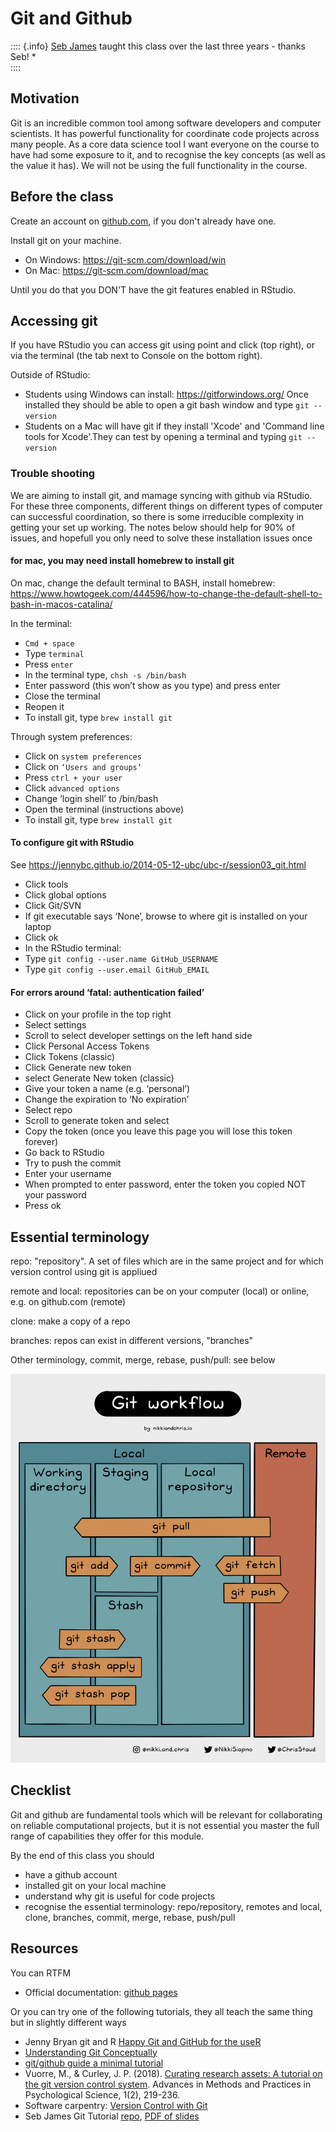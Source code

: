 # Git and Github

:::: {.info}
[Seb James](https://www.sheffield.ac.uk/psychology/people/research/sebastian-james-0) taught this class over the last three years - thanks Seb!
*  
::::


## Motivation

Git is an incredible common tool among software developers and computer scientists. It has powerful functionality for coordinate code projects across many people. As a core data science tool I want everyone on the course to have had some exposure to it, and to recognise the key concepts (as well as the value it has). We will not be using the full functionality in the course.


## Before the class

Create an account on [github.com](https://github.com/), if you don't already have one.

Install git on your machine. 

  * On Windows: https://git-scm.com/download/win
  * On Mac: https://git-scm.com/download/mac
  
Until you do that you DON'T have the git features enabled in RStudio.


## Accessing git 

If you have RStudio you can access git using point and click (top right), or via the terminal (the tab next to Console on the bottom right). 

Outside of RStudio:

 * Students using Windows can install: https://gitforwindows.org/ Once installed they should be able to open a git bash window and type ``git --version``
 * Students on a Mac will have git if they install 'Xcode' and 'Command line tools for Xcode'.They can test by opening a terminal and typing ``git --version``
 

### Trouble shooting

We are aiming to install git, and mamage syncing with github via RStudio. For these three components, different things on different types of computer can successful coordination, so there is some irreducible complexity in getting your set up working. The notes below should help for 90% of issues, and hopefull you only need to solve these installation issues once

#### for mac, you may need install homebrew to install git

On mac, change the default terminal to BASH, install homebrew:
https://www.howtogeek.com/444596/how-to-change-the-default-shell-to-bash-in-macos-catalina/ 

In the terminal:

 * ``Cmd + space``
 * Type ``terminal``
 * Press ``enter``
 * In the terminal type, ``chsh -s /bin/bash``
 * Enter password (this won’t show as you type) and press enter
 * Close the terminal
 * Reopen it
 * To install git, type ``brew install git``

Through system preferences:

 * Click on ``system preferences``
 * Click on ``‘Users and groups’``
 * Press ``ctrl + your user``
 * Click ``advanced options``
 * Change ‘login shell’ to /bin/bash
 * Open the terminal (instructions above)
 * To install git, type ``brew install git``

#### To configure git with RStudio

See https://jennybc.github.io/2014-05-12-ubc/ubc-r/session03_git.html

 * Click tools
 * Click global options
 * Click Git/SVN
 * If git executable says ‘None’, browse to where git is installed on your laptop
 * Click ok
 * In the RStudio terminal:
 * Type ``git config --user.name GitHub_USERNAME``
 * Type ``git config --user.email GitHub_EMAIL``

#### For errors around ‘fatal: authentication failed’

 * Click on your profile in the top right
 * Select settings
 * Scroll to select developer settings on the left hand side
 * Click Personal Access Tokens
 * Click Tokens (classic)
 * Click Generate new token 
 * select Generate New token (classic)
 * Give your token a name (e.g. ‘personal’)
 * Change the expiration to ‘No expiration’
 * Select repo
 * Scroll to generate token and select
 * Copy the token (once you leave this page you will lose this token forever)
 * Go back to RStudio
 * Try to push the commit
 * Enter your username
 * When prompted to enter password, enter the token you copied NOT your password
 * Press ok


## Essential terminology

repo: "repository". A set of files which are in the same project and for which version control using git is appliued

remote and local: repositories can be on your computer (local) or online, e.g. on github.com (remote)

clone: make a copy of a repo

branches: repos can exist in different versions, "branches"

Other terminology, commit, merge, rebase, push/pull: see below

![Nikki Siapno "Git workflow"](images/gitworkflow.jpeg)


## Checklist

Git and github are fundamental tools which will be relevant for collaborating on reliable computational projects, but it is not essential you master the full range of capabilities they offer for this module.

By the end of this class you should

* have a github account
* installed git on your local machine
* understand why git is useful for code projects
* recognise the essential terminology: repo/repository, remotes and local, clone, branches, commit, merge, rebase, push/pull

## Resources

You can RTFM

* Official documentation: [github pages](https://help.github.com/en/github/working-with-github-pages)

Or you can try one of the following tutorials, they all teach the same thing but in slightly different ways

* Jenny Bryan git and R [Happy Git and GitHub for the useR](https://happygitwithr.com/index.html)
* [Understanding Git Conceptually](https://www.sbf5.com/~cduan/technical/git/)
* [git/github guide a minimal tutorial](https://kbroman.org/github_tutorial/)
* Vuorre, M., & Curley, J. P. (2018). [Curating research assets: A tutorial on the git version control system](https://journals.sagepub.com/doi/full/10.1177/2515245918754826). Advances in Methods and Practices in Psychological Science, 1(2), 219-236.
* Software carpentry: [Version Control with Git](https://swcarpentry.github.io/git-novice/)
* Seb James Git Tutorial [repo](https://github.com/ABRG-Models/GitTutorial), [PDF of slides](https://github.com/ABRG-Models/GitTutorial/blob/master/talk.pdf)


